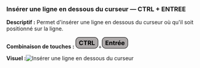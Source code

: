 ### Insérer une ligne  en dessous du curseur — CTRL + ENTREE

**Descriptif :** Permet d'insérer une ligne en dessous du curseur où qu'il soit positionné sur la ligne.

**Combinaison de touches :** ![Ctrl](../touches/CTRL.png)+![Entrée](../touches/ENTREE.png)


**Visuel :**![Insérer une ligne  en dessous du curseur](gifs/CtrlEntre.gif)